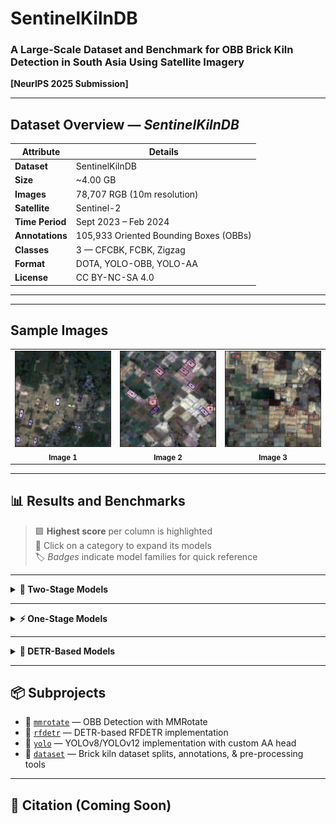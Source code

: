 # SentinelKilnDB  
### A Large-Scale Dataset and Benchmark for OBB Brick Kiln Detection in South Asia Using Satellite Imagery  
**[NeurIPS 2025 Submission]**

---

## Dataset Overview — *SentinelKilnDB*

| Attribute        | Details                                 |
|------------------|------------------------------------------|
| **Dataset**     | SentinelKilnDB                          |
| **Size**        | ~4.00 GB                                |
| **Images**      | 78,707 RGB (10m resolution)             |
| **Satellite**    | Sentinel-2                              |
| **Time Period**  | Sept 2023 – Feb 2024                    |
| **Annotations**  | 105,933 Oriented Bounding Boxes (OBBs) |
| **Classes**      | 3 — CFCBK, FCBK, Zigzag                 |
| **Format**       | DOTA, YOLO-OBB, YOLO-AA                |
| **License**      | CC BY-NC-SA 4.0                         |

---
---

## Sample Images

<table>
  <tr>
    <td align="center">
      <img src="https://github.com/rishabh-mondal/NeurIPS_2025/blob/main/figures/sent_1.png" alt="Image 1" width="300"/><br/>
      <sub><b>Image 1</b></sub>
    </td>
    <td align="center">
      <img src="https://github.com/rishabh-mondal/NeurIPS_2025/blob/main/figures/sent_2.png" alt="Image 2" width="300"/><br/>
      <sub><b>Image 2</b></sub>
    </td>
    <td align="center">
      <img src="https://github.com/rishabh-mondal/NeurIPS_2025/blob/main/figures/sent_3.png" alt="Image 3" width="300"/><br/>
      <sub><b>Image 3</b></sub>
    </td>
  </tr>
</table>

---



## 📊 Results and Benchmarks

> 🟩 **Highest score** per column is highlighted  
> 🔽 Click on a category to expand its models  
> 🏷️ *Badges* indicate model families for quick reference

---

<details>
<summary><strong>🧠 Two-Stage Models</strong></summary>

| 🏷️ Model             | 📄 Paper  | Backbone | BBox | CA mAP50 | CFCBK | FCBK | Zigzag | ⚙️ Config | 💾 Model |
|----------------------|-----------|-------------|---------|-------------|----------|--------|-----------|-----------|----------|
| PSC                  | CVPR-23   | Res50       | OBB     | 27.41       | 0.38     | 13.83  | 17.03     | [📄 Config](https://github.com/rishabh-mondal/NeurIPS_2025/blob/main/configs/psc/rotated-retinanet-rbox-le90_r50_fpn_psc-dual_amp-1x_dota.py) | [🔗 Model](https://drive.google.com/file/d/1yGB0_fcGndLI9uCf678tE3OiHAYi3jds/view?usp=drive_link) |
| H2RBox               | ICLR-23   | Res50       | OBB     | 47.01       | 24.93    | 30.27  | 31.02     | [Config](https://github.com/rishabh-mondal/NeurIPS_2025/blob/main/mmrotate_brickkiln/configs/h2rbox-le90_r50_fpn_adamw-1x_dota.py) | [Model](https://drive.google.com/file/d/18Flaofo6yeTioR_1Xo6T7Hnfh94al9f9/view?usp=drive_link) |
| 🟩 **RoI Transformer** | CVPR-19 | Swin-T      | OBB     | 🟩 **61.65** | 🟩 **45.31** | 🟩 **43.75** | 🟩 **47.46** | [Config](https://github.com/rishabh-mondal/NeurIPS_2025/blob/main/mmrotate_brickkiln/configs/roi_trans_r50_fpn_1x_brickkiln_le90.py) | [Model](https://drive.google.com/file/d/1suX01Id1UR6QD19EZtx8WcM5jKgNLfGq/view?usp=drive_link) |

</details>

---

<details>
<summary><strong>⚡ One-Stage Models</strong></summary>

| 🏷️ Model             | 📄 Paper  | Backbone | BBox | CA mAP50 | CFCBK | FCBK | Zigzag | ⚙️ Config | 💾 Model |
|----------------------|-----------|-------------|---------|-------------|----------|--------|-----------|-----------|----------|
| Rotated FCOS         | ICCV-19   | Res50       | OBB     | 15.62       | 12.72    | 8.48   | 9.99      | [Config](https://github.com/rishabh-mondal/NeurIPS_2025/blob/main/mmrotate_brickkiln/configs/rotated-fcos-le90_r50_fpn_1x_dota.py) | [Model](https://drive.google.com/file/d/14VM3UybLOgL46Q__cqdWcxGV5_HU9nqI/view?usp=drive_link) |
| DCFL                 | CVPR-23   | Res50       | OBB     | 16.01       | 9.07     | 6.51   | 12.97     | [Config](https://github.com/rishabh-mondal/NeurIPS_2025/blob/main/mmrotate_brickkiln/configs/dcfl-le90_r50_1x_dota.py) | [Model](https://drive.google.com/file/d/1Jnr-V3gK9J3Z20u3R0FvCxZBUt3oJcW0/view?usp=drive_link) |
| CSL                  | ECCV-20   | Res50       | OBB     | 16.48       | 0.18     | 9.31   | 8.37      | [Config](https://github.com/rishabh-mondal/NeurIPS_2025/blob/main/mmrotate_brickkiln/configs/rotated-retinanet-rbox-le90_r50_fpn_csl-gaussian_amp-1x_dota.py) | [Model](https://drive.google.com/file/d/15yU8fWolXVYr2J_opp1EP52md_-vGu5c/view?usp=drive_link) |
| Rotated RetinaNet    | ICCV-17   | Res50       | OBB     | 34.37       | 2.81     | 17.27  | 22.55     | [Config](https://github.com/rishabh-mondal/NeurIPS_2025/blob/main/mmrotate_brickkiln/configs/rotated_retinanet_obb_r50_fpn_1x_brickkiln_le90.py) | [Model](https://drive.google.com/file/d/1PXDIminRkZ2kUdhiVxgxnXu4A59DbBze/view?usp=drive_link) |
| Rotated ATSS         | CVPR-20   | Res50       | OBB     | 38.79       | 18.68    | 20.49  | 25.27     | [Config](https://github.com/rishabh-mondal/NeurIPS_2025/blob/main/mmrotate_brickkiln/configs/rotated-atss-le90_r50_fpn_1x_dota.py) | [Model](https://drive.google.com/file/d/1UhXnogbNmree2PYZ5elGPHdie68D_oXb/view?usp=drive_link) |
| GWD                  | ICML-21   | Res50       | OBB     | 41.70       | 0.17     | 22.21  | 25.12     | [Config](https://github.com/rishabh-mondal/NeurIPS_2025/blob/main/mmrotate_brickkiln/configs/rotated-retinanet-rbox-le90_r50_fpn_gwd_1x_dota.py) | [Model](https://drive.google.com/file/d/1UhXnogbNmree2PYZ5elGPHdie68D_oXb/view?usp=drive_link) |
| R³Det                | AAAI-21   | Res50       | OBB     | 43.70       | 0.17     | 24.89  | 28.54     | [Config](https://github.com/rishabh-mondal/NeurIPS_2025/blob/main/mmrotate_brickkiln/configs/r3det_r50_fpn_1x_brickkiln_oc.py) | [Model](https://drive.google.com/file/d/1zBHILdiQ8PeRsjwilFhZd3ZAepL-_5FN/view?usp=drive_link) |
| S²A-Net              | TGRS-21   | Res50       | OBB     | 54.28       | 32.10    | 32.21  | 39.85     | [Config](https://github.com/rishabh-mondal/NeurIPS_2025/blob/main/mmrotate_brickkiln/configs/s2anet-le90_r50_fpn_1x_dota.py) | [Model](https://drive.google.com/file/d/1XMV1EwWHC3M8iuQZuBn6w71m1NLKl986/view?usp=drive_link) |
| ConvNeXt             | CVPR-22   | Res50       | OBB     | 66.19       | 34.33    | 41.84  | 43.53     | [Config](https://github.com/rishabh-mondal/NeurIPS_2025/blob/main/mmrotate_brickkiln/configs/rotated-retinanet-rbox-le90_convnext-tiny_fpn_kld-stable_adamw-1x_dota.py) | [Model](https://drive.google.com/file/d/1709IlyFYj5OGEAh_ZhgU1F-iSgRbxXRI/view?usp=drive_link) |
| YOLOv11L-OBB         | arXiv-24  | CSPDr53     | OBB     | 75.20       | 58.57    | 55.43  | 53.90     | [Config](#) | [Model](#) |
| YOLOv12L             | arXiv-25  | CSPDr53     | AA      | 79.54       | 58.00    | 60.19  | 54.83     | [Config](#) | [Model](#) |
| 🟩 **YOLOv8L-WORLDv2** | CVPR-24 | CSPDr53     | AA      | 🟩 **80.74** | 57.78    | 🟩 **61.28** | 🟩 **56.89** | [Config](#) | [Model](#) |

</details>

---

<details>
<summary><strong>🔷 DETR-Based Models</strong></summary>

| 🏷️ Model       | 📄 Paper  | Backbone | BBox | CA mAP50 | CFCBK | FCBK | Zigzag | ⚙️ Config | 💾 Model |
|----------------|-----------|-------------|---------|-------------|----------|--------|-----------|-----------|----------|
| DETA           | ICCV-23   | Res50       | AA      | 65.34       | 44.01    | 47.56  | 55.21     | [Config](#) | [Model](#) |
| 🟩 **RFDETR**   | arXiv-25  | Dinov2      | AA      | 79.64       | 🟩 **64.26** | 63.68  | 64.25     | [Config](#) | [Model](#) |
| 🟩 **RTDETR**   | CVPR-24   | Res101      | AA      | 🟩 **87.53** | 63.03    | 🟩 **68.60** | 🟩 **64.30** | [Config](#) | [Model](#) |

</details>

---

## 📦 Subprojects

- 🔄 [`mmrotate`](./mmrotate/README.md) — OBB Detection with MMRotate  
- 🔧 [`rfdetr`](./rfdetr/README.md) — DETR-based RFDETR implementation  
- 🚀 [`yolo`](./yolo/README.md) — YOLOv8/YOLOv12 implementation with custom AA head  
- 📁 [`dataset`](./dataset/README.md) — Brick kiln dataset splits, annotations, & pre-processing tools  

---

## 📌 Citation (Coming Soon)


